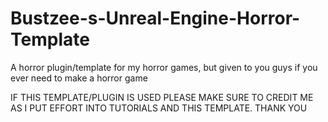 # Bustzee-s-Unreal-Engine-Horror-Template
A horror plugin/template for my horror games, but given to you guys if you ever need to make a horror game

IF THIS TEMPLATE/PLUGIN IS USED PLEASE MAKE SURE TO CREDIT ME AS I PUT EFFORT INTO TUTORIALS AND THIS TEMPLATE. THANK YOU
